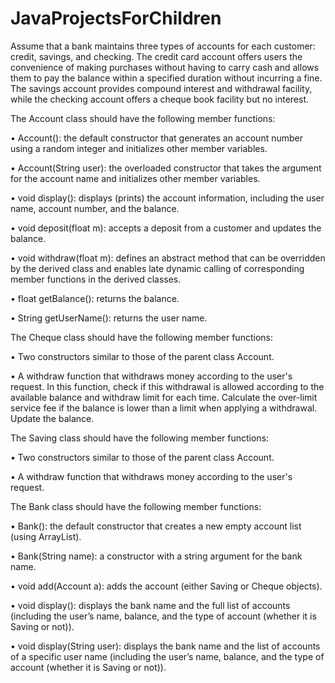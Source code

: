 # JavaProjectsForChildren
Assume that a bank maintains three types of accounts for each customer: credit, savings, and checking. The credit card account offers users the convenience of making purchases without having to carry cash and allows them to pay the balance within a specified duration without incurring a fine. The savings account provides compound interest and withdrawal facility, while the checking account offers a cheque book facility but no interest.

The Account class should have the following member functions:

• Account(): the default constructor that generates an account number using a random integer and initializes other member variables.

• Account(String user): the overloaded constructor that takes the argument for the account name and initializes other member variables.

• void display(): displays (prints) the account information, including the user name, account number, and the balance.

• void deposit(float m): accepts a deposit from a customer and updates the balance.

• void withdraw(float m): defines an abstract method that can be overridden by the derived class and enables late dynamic calling of corresponding member functions in the derived classes.

• float getBalance(): returns the balance.

• String getUserName(): returns the user name.

The Cheque class should have the following member functions:

• Two constructors similar to those of the parent class Account.

• A withdraw function that withdraws money according to the user's request. In this function, check if this withdrawal is allowed according to the available balance and withdraw limit for each time. Calculate the over-limit service fee if the balance is lower than a limit when applying a withdrawal. Update the balance.

The Saving class should have the following member functions:

• Two constructors similar to those of the parent class Account.

• A withdraw function that withdraws money according to the user's request.
 
 The Bank class should have the following member functions:

• Bank(): the default constructor that creates a new empty account list (using ArrayList).

• Bank(String name): a constructor with a string argument for the bank name.

• void add(Account a): adds the account (either Saving or Cheque objects).

• void display(): displays the bank name and the full list of accounts (including the user’s name, balance, and the type of account (whether it is Saving or not)).

• void display(String user): displays the bank name and the list of accounts of a specific user name (including the user’s name, balance, and the type of account (whether it is Saving or not)).
